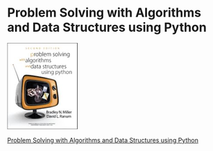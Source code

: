# Problem Solving with Algorithms and Data Structures using Python

![Image of the front cover](PythonDScover.jpg)

[Problem Solving with Algorithms and Data Structures using Python](https://runestone.academy/ns/books/published/pythonds/index.html)
